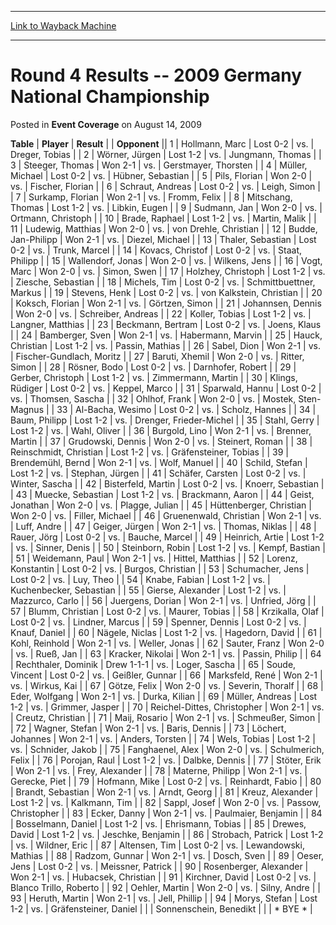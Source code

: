 
---
[Link to Wayback Machine](https://web.archive.org/web/20220124142347/https://magic.wizards.com/en/articles/archive/event-coverage/round-4-results-2009-germany-national-championship-2009-08-14)

[_metadata_:description]:- "TablePlayerResult Opponent 1Hollmann, MarcLost 0-2vs.Dreger, Tobias 2Wörner, JürgenLost 1-2vs.Jungmann, Thomas 3Steeger, ThomasWon 2-1vs.Gerstmayer, Thorsten 4Müller, MichaelLost 0-2vs.Hübner, Sebastian 5Pils, FlorianWon 2-0vs.Fischer, Florian 6Schraut, AndreasLost 0-2vs.Leigh, Simon 7Surkamp, FlorianWon 2-1vs.Fromm, Felix 8Mitschang, ThomasLost 1-2vs.Libkin, Eugen 9Sudmann,"
[_metadata_:generator]:- "Drupal 7 (http://drupal.org)"
[_metadata_:node]:- "436746"
[_metadata_:publish_date]:- "2009-08-14"
[_metadata_:source]:- "div-main-content"
[_metadata_:title]:- "Round 4 Results -- 2009 Germany National Championship"
[_metadata_:wayback_capture_timestamp]:- "2022-01-24 14:23:47"
[_metadata_:wayback_raw_url]:- "https://web.archive.org/web/20220124142347id_/https://magic.wizards.com/en/articles/archive/event-coverage/round-4-results-2009-germany-national-championship-2009-08-14"
[_metadata_:wayback_url]:- "https://magic.wizards.com/en/articles/archive/event-coverage/round-4-results-2009-germany-national-championship-2009-08-14"
---


Round 4 Results -- 2009 Germany National Championship
=====================================================



 Posted in **Event Coverage**
 on August 14, 2009 












 **Table** | **Player** | **Result** |  | **Opponent** ||  1 | Hollmann, Marc | Lost 0-2 | vs. | Dreger, Tobias |
|  2 | Wörner, Jürgen | Lost 1-2 | vs. | Jungmann, Thomas |
|  3 | Steeger, Thomas | Won 2-1 | vs. | Gerstmayer, Thorsten |
|  4 | Müller, Michael | Lost 0-2 | vs. | Hübner, Sebastian |
|  5 | Pils, Florian | Won 2-0 | vs. | Fischer, Florian |
|  6 | Schraut, Andreas | Lost 0-2 | vs. | Leigh, Simon |
|  7 | Surkamp, Florian | Won 2-1 | vs. | Fromm, Felix |
|  8 | Mitschang, Thomas | Lost 1-2 | vs. | Libkin, Eugen |
|  9 | Sudmann, Jan | Won 2-0 | vs. | Ortmann, Christoph |
|  10 | Brade, Raphael | Lost 1-2 | vs. | Martin, Malik |
|  11 | Ludewig, Matthias | Won 2-0 | vs. | von Drehle, Christian |
|  12 | Budde, Jan-Philipp | Won 2-1 | vs. | Diezel, Michael |
|  13 | Thaler, Sebastian | Lost 0-2 | vs. | Trunk, Marcel |
|  14 | Kovacs, Christof | Lost 0-2 | vs. | Staat, Philipp |
|  15 | Wallendorf, Jonas | Won 2-0 | vs. | Wilkens, Jens |
|  16 | Vogt, Marc | Won 2-0 | vs. | Simon, Swen |
|  17 | Holzhey, Christoph | Lost 1-2 | vs. | Ziesche, Sebastian |
|  18 | Michels, Tim | Lost 0-2 | vs. | Schmittbuettner, Markus |
|  19 | Stevens, Henk | Lost 0-2 | vs. | von Kalkstein, Christian |
|  20 | Koksch, Florian | Won 2-1 | vs. | Görtzen, Simon |
|  21 | Johannsen, Dennis | Won 2-0 | vs. | Schreiber, Andreas |
|  22 | Koller, Tobias | Lost 1-2 | vs. | Langner, Matthias |
|  23 | Beckmann, Bertram | Lost 0-2 | vs. | Joens, Klaus |
|  24 | Bamberger, Sven | Won 2-1 | vs. | Habermann, Marvin |
|  25 | Hauck, Christian | Lost 1-2 | vs. | Passin, Mathias |
|  26 | Sabel, Dion | Won 2-1 | vs. | Fischer-Gundlach, Moritz |
|  27 | Baruti, Xhemil | Won 2-0 | vs. | Ritter, Simon |
|  28 | Rösner, Bodo | Lost 0-2 | vs. | Darnhofer, Robert |
|  29 | Gerber, Christoph | Lost 1-2 | vs. | Zimmermann, Martin |
|  30 | Klings, Rüdiger | Lost 0-2 | vs. | Keppel, Marco |
|  31 | Sparwald, Hannu | Lost 0-2 | vs. | Thomsen, Sascha |
|  32 | Ohlhof, Frank | Won 2-0 | vs. | Mostek, Sten-Magnus |
|  33 | Al-Bacha, Wesimo | Lost 0-2 | vs. | Scholz, Hannes |
|  34 | Baum, Philipp | Lost 1-2 | vs. | Drenger, Frieder-Michel |
|  35 | Stahl, Gerry | Lost 1-2 | vs. | Wahl, Oliver |
|  36 | Burgold, Lino | Won 2-1 | vs. | Brenner, Martin |
|  37 | Grudowski, Dennis | Won 2-0 | vs. | Steinert, Roman |
|  38 | Reinschmidt, Christian | Lost 1-2 | vs. | Gräfensteiner, Tobias |
|  39 | Brendemühl, Bernd | Won 2-1 | vs. | Wolf, Manuel |
|  40 | Schild, Stefan | Lost 1-2 | vs. | Stephan, Jürgen |
|  41 | Schäfer, Carsten | Lost 0-2 | vs. | Winter, Sascha |
|  42 | Bisterfeld, Martin | Lost 0-2 | vs. | Knoerr, Sebastian |
|  43 | Muecke, Sebastian | Lost 1-2 | vs. | Brackmann, Aaron |
|  44 | Geist, Jonathan | Won 2-0 | vs. | Plagge, Julian |
|  45 | Hüttenberger, Christian | Won 2-0 | vs. | Filler, Michael |
|  46 | Gruenenwald, Christian | Won 2-1 | vs. | Luff, Andre |
|  47 | Geiger, Jürgen | Won 2-1 | vs. | Thomas, Niklas |
|  48 | Rauer, Jörg | Lost 0-2 | vs. | Bauche, Marcel |
|  49 | Heinrich, Artie | Lost 1-2 | vs. | Sinner, Denis |
|  50 | Steinborn, Robin | Lost 1-2 | vs. | Kempf, Bastian |
|  51 | Weidemann, Paul | Won 2-1 | vs. | Hittel, Matthias |
|  52 | Lorenz, Konstantin | Lost 0-2 | vs. | Burgos, Christian |
|  53 | Schumacher, Jens | Lost 0-2 | vs. | Luy, Theo |
|  54 | Knabe, Fabian | Lost 1-2 | vs. | Kuchenbecker, Sebastian |
|  55 | Gierse, Alexander | Lost 1-2 | vs. | Mazzurco, Carlo |
|  56 | Juergens, Dorian | Won 2-1 | vs. | Unfried, Jörg |
|  57 | Blumm, Christian | Lost 0-2 | vs. | Maurer, Tobias |
|  58 | Krzikalla, Olaf | Lost 0-2 | vs. | Lindner, Marcus |
|  59 | Spenner, Dennis | Lost 0-2 | vs. | Knauf, Daniel |
|  60 | Nägele, Niclas | Lost 1-2 | vs. | Hagedorn, David |
|  61 | Kohl, Reinhold | Won 2-1 | vs. | Weller, Jonas |
|  62 | Sauter, Franz | Won 2-0 | vs. | Rueß, Jan |
|  63 | Kracker, Nikolai | Won 2-1 | vs. | Passin, Philip |
|  64 | Rechthaler, Dominik | Drew 1-1-1 | vs. | Loger, Sascha |
|  65 | Soude, Vincent | Lost 0-2 | vs. | Geißler, Gunnar |
|  66 | Marksfeld, René | Won 2-1 | vs. | Wirkus, Kai |
|  67 | Götze, Felix | Won 2-0 | vs. | Severin, Thoralf |
|  68 | Eder, Wolfgang | Won 2-1 | vs. | Durka, Kilian |
|  69 | Müller, Andreas | Lost 1-2 | vs. | Grimmer, Jasper |
|  70 | Reichel-Dittes, Christopher | Won 2-1 | vs. | Creutz, Christian |
|  71 | Maij, Rosario | Won 2-1 | vs. | Schmeußer, Simon |
|  72 | Wagner, Stefan | Won 2-1 | vs. | Baris, Dennis |
|  73 | Löchert, Johannes | Won 2-1 | vs. | Anders, Torsten |
|  74 | Wels, Tobias | Lost 1-2 | vs. | Schnider, Jakob |
|  75 | Fanghaenel, Alex | Won 2-0 | vs. | Schulmerich, Felix |
|  76 | Porojan, Raul | Lost 1-2 | vs. | Dalbke, Dennis |
|  77 | Stöter, Erik | Won 2-1 | vs. | Frey, Alexander |
|  78 | Materne, Philipp | Won 2-1 | vs. | Gerecke, Piet |
|  79 | Hofmann, Mike | Lost 0-2 | vs. | Reinhardt, Fabio |
|  80 | Brandt, Sebastian | Won 2-1 | vs. | Arndt, Georg |
|  81 | Kreuz, Alexander | Lost 1-2 | vs. | Kalkmann, Tim |
|  82 | Sappl, Josef | Won 2-0 | vs. | Passow, Christopher |
|  83 | Ecker, Danny | Won 2-1 | vs. | Paulmaier, Benjamin |
|  84 | Bosselmann, Daniel | Lost 1-2 | vs. | Ehrismann, Tobias |
|  85 | Drewes, David | Lost 1-2 | vs. | Jeschke, Benjamin |
|  86 | Strobach, Patrick | Lost 1-2 | vs. | Wildner, Eric |
|  87 | Altensen, Tim | Lost 0-2 | vs. | Lewandowski, Mathias |
|  88 | Radzom, Gunnar | Won 2-1 | vs. | Dosch, Sven |
|  89 | Oeser, Jens | Lost 0-2 | vs. | Meissner, Patrick |
|  90 | Rosenberger, Alexander | Won 2-1 | vs. | Hubacsek, Christian |
|  91 | Kirchner, David | Lost 0-2 | vs. | Blanco Trillo, Roberto |
|  92 | Oehler, Martin | Won 2-0 | vs. | Silny, Andre |
|  93 | Heruth, Martin | Won 2-1 | vs. | Jell, Phillip |
|  94 | Morys, Stefan | Lost 1-2 | vs. | Gräfensteiner, Daniel |
|  | Sonnenschein, Benedikt |  |  | \* BYE \* |







